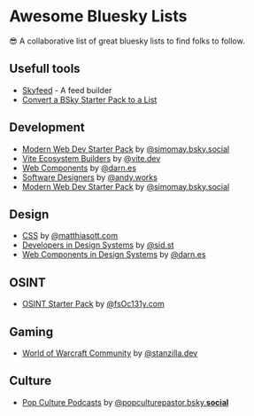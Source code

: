 # Awesome Bluesky Lists

😎 A collaborative list of great bluesky lists to find folks to follow.

## Usefull tools
- [Skyfeed](https://skyfeed.app/) - A feed builder
- [Convert a BSky Starter Pack to a List](https://nws-bot.us/bskyStarterPack.php)

## Development

- [Modern Web Dev Starter Pack](https://bsky.app/starter-pack/simomay.bsky.social/3ladqlchd3522) by [@simomay.bsky.social](https://bsky.app/profile/simomay.bsky.social)
- [Vite Ecosystem Builders](https://bsky.app/starter-pack/vite.dev/3l7zuusxw672y) by [@vite.dev](https://bsky.app/profile/vite.dev)
- [Web Components](https://bsky.app/starter-pack/darn.es/3l6xfmavuxm2x) by [@darn.es](https://bsky.app/profile/darn.es)
- [Software Designers](https://bsky.app/starter-pack/andy.works/3lav3nltvea2l) by [@andy.works](https://bsky.app/profile/andy.works)
- [Modern Web Dev Starter Pack](https://bsky.app/starter-pack/simomay.bsky.social/3ladqlchd3522) by [@simomay.bsky.social](https://bsky.app/profile/simomay.bsky.social)

## Design

- [CSS](https://bsky.app/starter-pack/matthiasott.com/3l6xepipkys2t) by [@matthiasott.com](https://bsky.app/profile/matthiasott.com)
- [Developers in Design Systems](https://bsky.app/starter-pack/sid.st/3lbcxu22day25) by [@sid.st](https://bsky.app/profile/sid.st)
- [Web Components in Design Systems](https://bsky.app/starter-pack/darn.es/3lbah64td7z2p) by [@darn.es](https://bsky.app/profile/darn.es)

## OSINT
- [OSINT Starter Pack](https://go.bsky.app/GaTRbT3) by [@fsOc131y.com](https://bsky.app/profile/fs0c131y.com)


## Gaming

- [World of Warcraft Community](https://bsky.app/starter-pack/stanzilla.dev/3laf57rsa5s2m) by [@stanzilla.dev](https://bsky.app/profile/stanzilla.dev)

## Culture

- [Pop Culture Podcasts](https://bsky.app/starter-pack/popculturepastor.bsky.social/3lazdkvmv752w) by [@popculturepastor.bsky.**social**](https://bsky.app/profile/popculturepastor.bsky.social)
